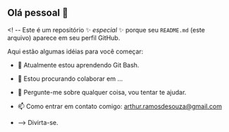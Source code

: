 ## Olá pessoal 👋

<! --
Este é um repositório ✨ _especial_ ✨ porque seu `README.md` (este arquivo) aparece em seu perfil GitHub.

Aqui estão algumas idéias para você começar:

- 🌱 Atualmente estou aprendendo Git Bash.
- 👯 Estou procurando colaborar em ...
- 💬 Pergunte-me sobre qualquer coisa, vou tentar te ajudar.
- 📫 Como entrar em contato comigo: arthur.ramosdesouza@gmail.com

- --> Divirta-se.
